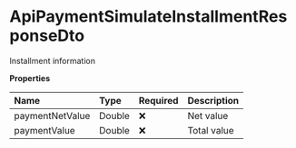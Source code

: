 # ApiPaymentSimulateInstallmentResponseDto

Installment information

**Properties**

| Name            | Type   | Required | Description |
| :-------------- | :----- | :------- | :---------- |
| paymentNetValue | Double | ❌       | Net value   |
| paymentValue    | Double | ❌       | Total value |

<!-- This file was generated by liblab | https://liblab.com/ -->
